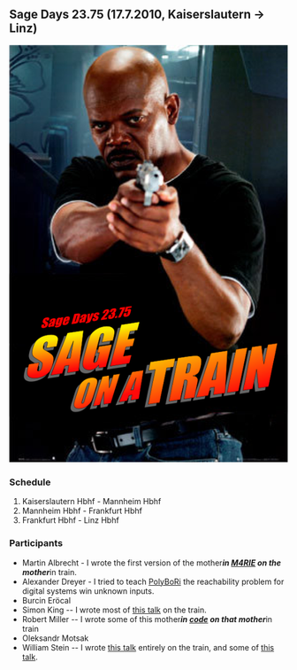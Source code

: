 

## Sage Days 23.75 (17.7.2010, Kaiserslautern -> Linz)

![days23.75/sage-on-a-train.png](days23.75/sage-on-a-train.png) 


### Schedule

1. Kaiserslautern Hbhf - Mannheim Hbhf 
1. Mannheim Hbhf - Frankfurt Hbhf 
1. Frankfurt Hbhf - Linz Hbhf 

### Participants

* Martin Albrecht - I wrote the first version of the mother***in <a class="http" href="http://bitbucket.org/malb/m4rie-old">M4RIE</a> on the mother***in train. 
* Alexander Dreyer - I tried to teach <a class="http" href="http://polybori.sf.net">PolyBoRi</a> the reachability problem for digital systems win unknown inputs. 
* Burcin Eröcal 
* Simon King -- I wrote most of <a href="days23.75/GroupCohomology.pdf">this talk</a> on the train. 
* Robert Miller -- I wrote some of this mother***in <a class="http" href="http://trac.sagemath.org/sage_trac/ticket/9559">code</a> on that mother***in train 
* Oleksandr Motsak 
* William Stein -- I wrote <a class="http" href="http://wstein.org/talks/stein-sd24/stein-sd24.pdf">this talk</a> entirely on the train, and some of <a class="http" href="http://sagenb.org/home/pub/2256/">this talk</a>. 